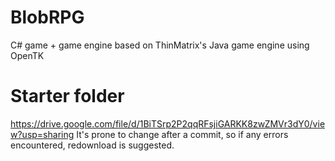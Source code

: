 # BlobRPG
C# game + game engine based on ThinMatrix's Java game engine using OpenTK


# Starter folder
https://drive.google.com/file/d/1BiTSrp2P2qqRFsjiGARKK8zwZMVr3dY0/view?usp=sharing
It's prone to change after a commit, so if any errors encountered, redownload is suggested.